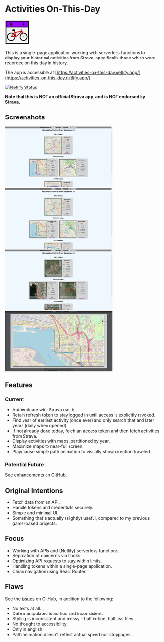 # Activities On-This-Day

<img src="public/android-chrome-192x192.png" width="80" />

This is a single-page application working with serverless functions to display your historical activities from Strava, specifically those which were recorded on this day in history.

The app is accessible at [https://activities-on-this-day.netlify.app/](https://activities-on-this-day.netlify.app/).

[![Netlify Status](https://api.netlify.com/api/v1/badges/e79fc32d-de94-409e-935d-7403775536bd/deploy-status)](https://app.netlify.com/sites/activities-on-this-day/deploys)

**Note that this is NOT an official Strava app, and is NOT endorsed by Strava.**

## Screenshots

<img src="src/assets/screenshot-1.png" width="350" />
<img src="src/assets/screenshot-2.png" width="350" />
<img src="src/assets/screenshot-3.png" width="350" />
<img src="src/assets/screenshot-4.png" width="350" />

## Features

### Current

- Authenticate with Strava oauth.
- Retain refresh token to stay logged in until access is explicitly revoked.
- Find year of earliest activity (once ever) and only search that and later years (daily when opened).
- If not already done today, fetch an access token and then fetch activities from Strava.
- Display activities with maps, partitioned by year.
- Maximize maps to near-full screen.
- Play/pause simple path animation to visually show direction traveled.

### Potential Future

See [enhancements](https://github.com/kr-matthews/activities-on-this-day/issues?q=is%3Aissue+is%3Aopen+label%3Aenhancement) on GitHub.

## Original Intentions

- Fetch data from an API.
- Handle tokens and credentials securely.
- Simple and minimal UI.
- Something that's actually (slightly) useful, compared to my previous game-based projects.

## Focus

- Working with APIs and (Netlify) serverless functions.
- Separation of concerns via hooks.
- Optimizing API requests to stay within limits.
- Handling tokens within a single-page application.
- Clean navigation using React Router.

## Flaws

See the [issues](https://github.com/kr-matthews/activities-on-this-day/issues) on GitHub, in addition to the following:

- No tests at all.
- Date manipulated is ad hoc and inconsistent.
- Styling is inconsistent and messy - half in-line, half css files.
- No thought to accessibility.
- Only in english.
- Path animation doesn't reflect actual speed nor stoppages.
